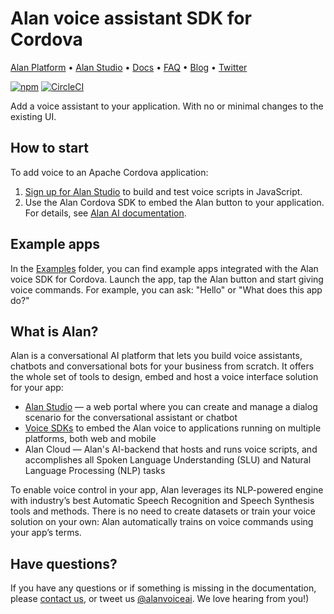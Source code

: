 # Alan voice assistant SDK for Cordova

[Alan Platform](https://alan.app/) • [Alan Studio](https://studio.alan.app/register) • [Docs](https://alan.app/docs) • [FAQ](https://alan.app/docs/usage/additional/faq) •
[Blog](https://alan.app/blog/) • [Twitter](https://twitter.com/alanvoiceai)

[![npm](https://img.shields.io/npm/v/@alan-ai/alan-sdk-web.svg)](https://www.npmjs.com/package/@alan-ai/cordova-plugin-alan-voice)
[![CircleCI](https://circleci.com/gh/alan-ai/alan-sdk-cordova.svg?style=shield)](https://circleci.com/gh/alan-ai/alan-sdk-cordova)

Add a voice assistant to your application. With no or minimal changes to the existing UI.

## How to start

To add voice to an Apache Cordova application:
1. [Sign up for Alan Studio](https://studio.alan.app/register) to build and test voice scripts in JavaScript.
2. Use the Alan Cordova SDK to embed the Alan button to your application. For details, see [Alan AI documentation](https://alan.app/docs/client-api/cross-platform/cordova).


## Example  apps

In the [Examples](https://github.com/alan-ai/alan-sdk-cordova/tree/master/examples/) folder, you can find example apps integrated with the Alan voice SDK for Cordova. Launch the app, tap the Alan button and start giving voice commands. For example, you can ask: "Hello" or "What does this app do?"

## What is Alan?

Alan is a conversational AI platform that lets you build voice assistants, chatbots and conversational bots for your business from scratch. It offers the whole set of tools to design, embed and host a voice interface solution for your app:

* [Alan Studio](https://studio.alan.app/) — a web portal where you can create and manage a dialog scenario for the conversational assistant or chatbot
* [Voice SDKs](https://github.com/alan-ai) to embed the Alan voice to applications running on multiple platforms, both web and mobile
* Alan Cloud — Alan's AI-backend that hosts and runs voice scripts, and accomplishes all Spoken Language Understanding (SLU) and Natural Language Processing (NLP) tasks

To enable voice control in your app, Alan leverages its NLP-powered engine with industry’s best Automatic Speech Recognition and Speech Synthesis tools and methods. There is no need to create datasets or train your voice solution on your own: Alan automatically trains on voice commands using your app’s terms.

## Have questions?

If you have any questions or if something is missing in the documentation, please [contact us](mailto:support@alan.app), or tweet us [@alanvoiceai](https://twitter.com/alanvoiceai). We love hearing from you!)
